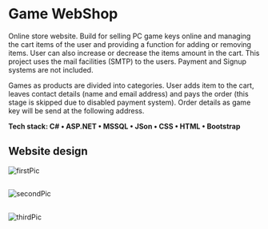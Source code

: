 # Game WebShop
Online store website. Build for selling PC game keys online and managing the cart items of the user and providing a function for adding or removing items. User can also increase or decrease the items amount in the cart. This project uses the mail facilities (SMTP) to the users. Payment and Signup systems are not included.

Games as products are divided into categories. User adds item to the cart, leaves contact details (name and email address) and pays the order (this stage is skipped due to disabled payment system). Order details as game key will be send at the following address.

**Tech stack: C# • ASP.NET • MSSQL • JSon • CSS • HTML • Bootstrap**

## Website design
![firstPic](https://user-images.githubusercontent.com/82176741/151229693-8a220e68-6932-4199-9ef2-904cd21ad8db.png)
## 
![secondPic](https://user-images.githubusercontent.com/82176741/151230037-6461f7ed-cd53-41b9-8255-33a2505822c6.png)
## 
![thirdPic](https://user-images.githubusercontent.com/82176741/151230042-617ce542-14dd-46d9-8e60-0e43173e0443.png)
